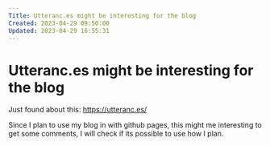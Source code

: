 ```yaml
---
Title: Utteranc.es might be interesting for the blog
Created: 2023-04-29 09:50:00
Updated: 2023-04-29 16:55:31
---
```

# Utteranc.es might be interesting for the blog

Just found about this: https://utteranc.es/

Since I plan to use my blog in with github pages, this might me interesting to get some comments, I will check if its possible to use how I plan.


